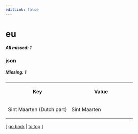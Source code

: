 ```yaml
---
editLink: false
---
```


# eu

##### All missed: 1


### json

##### Missing: 1

<table width="100%">
<tr><th width="50%">

Key

</th><th width="50%">

Value

</th></tr>
<tr><td width="50%">

Sint Maarten (Dutch part)

</td><td width="50%">

Sint Maarten

</td></tr>
</table>

[ [go back](../status.md) | [to top](#) ]

